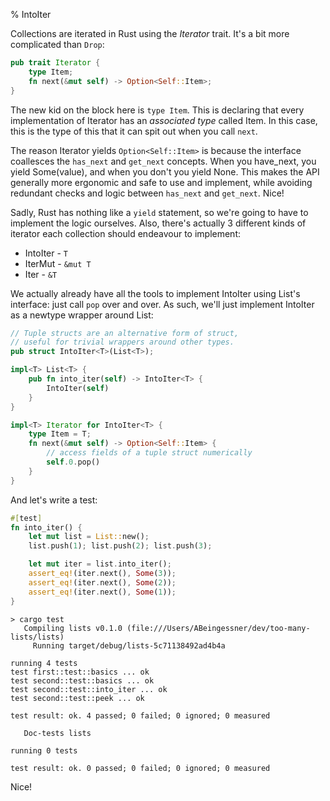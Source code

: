 % IntoIter

Collections are iterated in Rust using the *Iterator* trait. It's a bit more
complicated than `Drop`:

```rust
pub trait Iterator {
    type Item;
    fn next(&mut self) -> Option<Self::Item>;
}
```

The new kid on the block here is `type Item`. This is declaring that every
implementation of Iterator has an *associated type* called Item. In this case,
this is the type of this that it can spit out when you call `next`.

The reason Iterator yields `Option<Self::Item>` is because the interface
coallesces the `has_next` and `get_next` concepts. When you have_next, you yield
Some(value), and when you don't you yield None. This makes the
API generally more ergonomic and safe to use and implement, while avoiding
redundant checks and logic between `has_next` and `get_next`. Nice!

Sadly, Rust has nothing like a `yield` statement, so we're going to have to
implement the logic ourselves. Also, there's actually 3 different kinds of
iterator each collection should endeavour to implement:

* IntoIter - `T`
* IterMut - `&mut T`
* Iter - `&T`

We actually already have all the tools to implement
IntoIter using List's interface: just call `pop` over and over. As such, we'll
just implement IntoIter as a newtype wrapper around List:


```rust
// Tuple structs are an alternative form of struct,
// useful for trivial wrappers around other types.
pub struct IntoIter<T>(List<T>);

impl<T> List<T> {
    pub fn into_iter(self) -> IntoIter<T> {
        IntoIter(self)
    }
}

impl<T> Iterator for IntoIter<T> {
    type Item = T;
    fn next(&mut self) -> Option<Self::Item> {
        // access fields of a tuple struct numerically
        self.0.pop()
    }
}
```

And let's write a test:

```rust
#[test]
fn into_iter() {
    let mut list = List::new();
    list.push(1); list.push(2); list.push(3);

    let mut iter = list.into_iter();
    assert_eq!(iter.next(), Some(3));
    assert_eq!(iter.next(), Some(2));
    assert_eq!(iter.next(), Some(1));
}
```

```text
> cargo test
   Compiling lists v0.1.0 (file:///Users/ABeingessner/dev/too-many-lists/lists)
     Running target/debug/lists-5c71138492ad4b4a

running 4 tests
test first::test::basics ... ok
test second::test::basics ... ok
test second::test::into_iter ... ok
test second::test::peek ... ok

test result: ok. 4 passed; 0 failed; 0 ignored; 0 measured

   Doc-tests lists

running 0 tests

test result: ok. 0 passed; 0 failed; 0 ignored; 0 measured
```

Nice!
